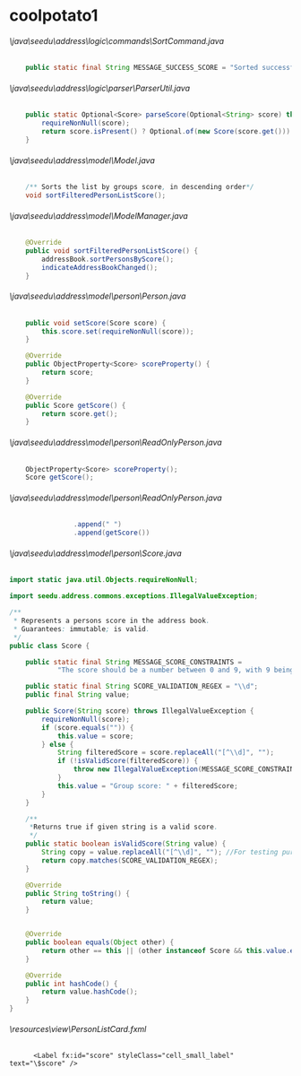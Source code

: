 # coolpotato1
###### \java\seedu\address\logic\commands\SortCommand.java
``` java
    public static final String MESSAGE_SUCCESS_SCORE = "Sorted successfully by Group Scores, listing all persons below";
```
###### \java\seedu\address\logic\parser\ParserUtil.java
``` java
    public static Optional<Score> parseScore(Optional<String> score) throws IllegalValueException {
        requireNonNull(score);
        return score.isPresent() ? Optional.of(new Score(score.get())) : Optional.of(new Score(""));
    }
```
###### \java\seedu\address\model\Model.java
``` java
    /** Sorts the list by groups score, in descending order*/
    void sortFilteredPersonListScore();
```
###### \java\seedu\address\model\ModelManager.java
``` java
    @Override
    public void sortFilteredPersonListScore() {
        addressBook.sortPersonsByScore();
        indicateAddressBookChanged();
    }
```
###### \java\seedu\address\model\person\Person.java
``` java
    public void setScore(Score score) {
        this.score.set(requireNonNull(score));
    }

    @Override
    public ObjectProperty<Score> scoreProperty() {
        return score;
    }

    @Override
    public Score getScore() {
        return score.get();
    }
```
###### \java\seedu\address\model\person\ReadOnlyPerson.java
``` java
    ObjectProperty<Score> scoreProperty();
    Score getScore();
```
###### \java\seedu\address\model\person\ReadOnlyPerson.java
``` java
                .append(" ")
                .append(getScore())
```
###### \java\seedu\address\model\person\Score.java
``` java
import static java.util.Objects.requireNonNull;

import seedu.address.commons.exceptions.IllegalValueException;

/**
 * Represents a persons score in the address book.
 * Guarantees: immutable; is valid.
 */
public class Score {

    public static final String MESSAGE_SCORE_CONSTRAINTS =
            "The score should be a number between 0 and 9, with 9 being the best score and 0 the worst.";

    public static final String SCORE_VALIDATION_REGEX = "\\d";
    public final String value;

    public Score(String score) throws IllegalValueException {
        requireNonNull(score);
        if (score.equals("")) {
            this.value = score;
        } else {
            String filteredScore = score.replaceAll("[^\\d]", "");
            if (!isValidScore(filteredScore)) {
                throw new IllegalValueException(MESSAGE_SCORE_CONSTRAINTS);
            }
            this.value = "Group score: " + filteredScore;
        }
    }

    /**
     *Returns true if given string is a valid score.
     */
    public static boolean isValidScore(String value) {
        String copy = value.replaceAll("[^\\d]", ""); //For testing purposes
        return copy.matches(SCORE_VALIDATION_REGEX);
    }

    @Override
    public String toString() {
        return value;
    }


    @Override
    public boolean equals(Object other) {
        return other == this || (other instanceof Score && this.value.equals(((Score) other).value));
    }

    @Override
    public int hashCode() {
        return value.hashCode();
    }
}
```
###### \resources\view\PersonListCard.fxml
``` fxml
      <Label fx:id="score" styleClass="cell_small_label"  text="\$score" />
```
